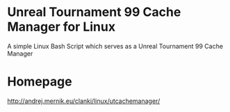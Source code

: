 # Unreal Tournament 99 Cache Manager for Linux
A simple Linux Bash Script which serves as a Unreal Tournament 99 Cache Manager
# Homepage
http://andrej.mernik.eu/clanki/linux/utcachemanager/